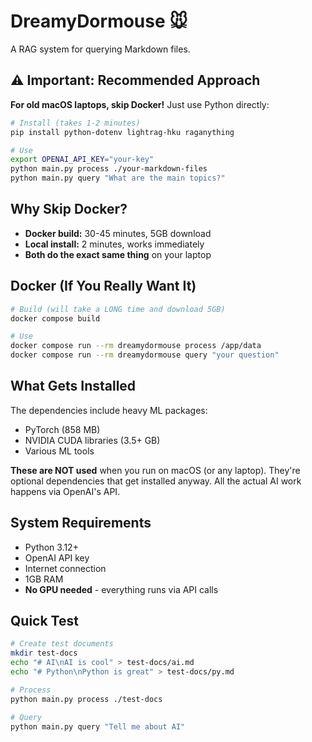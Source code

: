 # DreamyDormouse 🐭

A RAG system for querying Markdown files.

## ⚠️ Important: Recommended Approach

**For old macOS laptops, skip Docker!** Just use Python directly:
```bash
# Install (takes 1-2 minutes)
pip install python-dotenv lightrag-hku raganything

# Use
export OPENAI_API_KEY="your-key"
python main.py process ./your-markdown-files
python main.py query "What are the main topics?"
```

## Why Skip Docker?

- **Docker build:** 30-45 minutes, 5GB download
- **Local install:** 2 minutes, works immediately
- **Both do the exact same thing** on your laptop

## Docker (If You Really Want It)
```bash
# Build (will take a LONG time and download 5GB)
docker compose build

# Use
docker compose run --rm dreamydormouse process /app/data
docker compose run --rm dreamydormouse query "your question"
```

## What Gets Installed

The dependencies include heavy ML packages:
- PyTorch (858 MB)
- NVIDIA CUDA libraries (3.5+ GB)
- Various ML tools

**These are NOT used** when you run on macOS (or any laptop). They're optional dependencies that get installed anyway. All the actual AI work happens via OpenAI's API.

## System Requirements

- Python 3.12+
- OpenAI API key
- Internet connection
- 1GB RAM
- **No GPU needed** - everything runs via API calls

## Quick Test
```bash
# Create test documents
mkdir test-docs
echo "# AI\nAI is cool" > test-docs/ai.md
echo "# Python\nPython is great" > test-docs/py.md

# Process
python main.py process ./test-docs

# Query
python main.py query "Tell me about AI"
```
